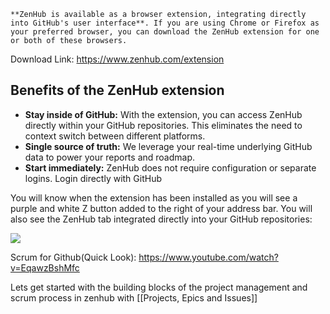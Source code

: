 	**ZenHub is available as a browser extension, integrating directly into GitHub's user interface**. If you are using Chrome or Firefox as your preferred browser, you can download the ZenHub extension for one or both of these browsers.

Download Link: https://www.zenhub.com/extension


## Benefits of the ZenHub extension

-   **Stay inside of GitHub:** With the extension, you can access ZenHub directly within your GitHub repositories. This eliminates the need to context switch between different platforms.
-   **Single source of truth:** We leverage your real-time underlying GitHub data to power your reports and roadmap.
-   **Start immediately:** ZenHub does not require configuration or separate logins. Login directly with GitHub

  

You will know when the extension has been installed as you will see a purple and white Z button added to the right of your address bar. You will also see the ZenHub tab integrated directly into your GitHub repositories:

  
![](https://s3.amazonaws.com/cdn.freshdesk.com/data/helpdesk/attachments/production/43239147849/original/tCgbTGJ-69vrc21yWGJGwgZ2KZry52aNPA.gif?1626883363)




Scrum for Github(Quick Look): https://www.youtube.com/watch?v=EqawzBshMfc

Lets get started with the building blocks of the project management and scrum process in zenhub with [[Projects, Epics and Issues]]